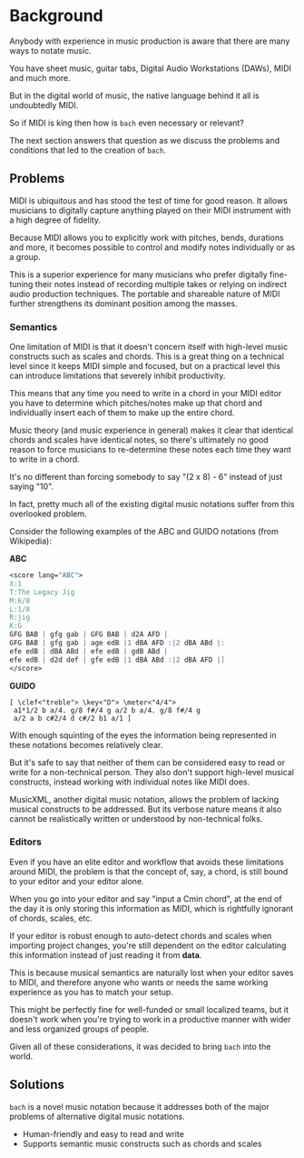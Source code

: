 # Background

Anybody with experience in music production is aware that there are many ways to notate music.

You have sheet music, guitar tabs, Digital Audio Workstations (DAWs), MIDI and much more.

But in the digital world of music, the native language behind it all is undoubtedly MIDI.

So if MIDI is king then how is `bach` even necessary or relevant?

The next section answers that question as we discuss the problems and conditions that led to the creation of `bach`.

## Problems

MIDI is ubiquitous and has stood the test of time for good reason. It allows musicians to digitally capture anything played on their MIDI instrument with a high degree of fidelity.

Because MIDI allows you to explicitly work with pitches, bends, durations and more, it becomes possible to control and modify notes individually or as a group.

This is a superior experience for many musicians who prefer digitally fine-tuning their notes instead of recording multiple takes or relying on indirect audio production techniques. The portable and shareable nature of MIDI further strengthens its dominant position among the masses.

### Semantics

One limitation of MIDI is that it doesn't concern itself with high-level music constructs such as scales and chords. This is a great thing on a technical level since it keeps MIDI simple and focused, but on a practical level this can introduce limitations that severely inhibit productivity.

This means that any time you need to write in a chord in your MIDI editor you have to determine which pitches/notes make up that chord and individually insert each of them to make up the entire chord.

Music theory (and music experience in general) makes it clear that identical chords and scales have identical notes, so there's ultimately no good reason to force musicians to re-determine these notes each time they want to write in a chord.

It's no different than forcing somebody to say "(2 x 8) - 6" instead of just saying "10".

In fact, pretty much all of the existing digital music notations suffer from this overlooked problem.

Consider the following examples of the ABC and GUIDO notations (from Wikipedia):

**ABC**

```abc
<score lang="ABC">
X:1
T:The Legacy Jig
M:6/8
L:1/8
R:jig
K:G
GFG BAB | gfg gab | GFG BAB | d2A AFD |
GFG BAB | gfg gab | age edB |1 dBA AFD :|2 dBA ABd |:
efe edB | dBA ABd | efe edB | gdB ABd |
efe edB | d2d def | gfe edB |1 dBA ABd :|2 dBA AFD |]
</score>
```

**GUIDO**

```guido
[ \clef<"treble"> \key<"D"> \meter<"4/4">
 a1*1/2 b a/4. g/8 f#/4 g a/2 b a/4. g/8 f#/4 g
 a/2 a b c#2/4 d c#/2 b1 a/1 ]
```

With enough squinting of the eyes the information being represented in these notations becomes relatively clear.

But it's safe to say that neither of them can be considered easy to read or write for a non-technical person. They also don't support high-level musical constructs, instead working with individual notes like MIDI does.

MusicXML, another digital music notation, allows the problem of lacking musical constructs to be addressed. But its verbose nature means it also cannot be realistically written or understood by non-technical folks.

### Editors

Even if you have an elite editor and workflow that avoids these limitations around MIDI, the problem is that the concept of, say, a chord, is still bound to your editor and your editor alone.

When you go into your editor and say "input a Cmin chord", at the end of the day it is only storing this information as MIDI, which is rightfully ignorant of chords, scales, etc.

If your editor is robust enough to auto-detect chords and scales when importing project changes, you're still dependent on the editor calculating this information instead of just reading it from **data**.

This is because musical semantics are naturally lost when your editor saves to MIDI, and therefore anyone who wants or needs the same working experience as you has to match your setup.

This might be perfectly fine for well-funded or small localized teams, but it doesn't work when you're trying to work in a productive manner with wider and less organized groups of people.

Given all of these considerations, it was decided to bring `bach` into the world.

## Solutions

`bach` is a novel music notation because it addresses both of the major problems of alternative digital music notations.

 - Human-friendly and easy to read and write
 - Supports semantic music constructs such as chords and scales



